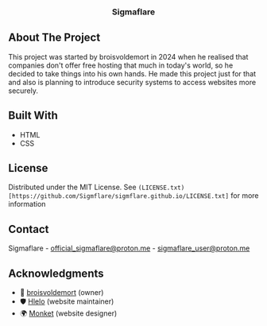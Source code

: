 <h3 align="center">Sigmaflare</h3>

## About The Project

This project was started by broisvoldemort in 2024 when he realised that companies don't offer free hosting that much in today's world, so he decided to take things into his own hands. He made this project just for that and also is planning to introduce security systems to access websites more securely.

## Built With

* HTML
* CSS

## License

Distributed under the MIT License. See `(LICENSE.txt)[https://github.com/Sigmflare/sigmflare.github.io/LICENSE.txt]` for more information

## Contact
Sigmaflare - official_sigmaflare@proton.me - sigmaflare_user@proton.me

## Acknowledgments

* 👑 [broisvoldemort](https://github.com/broisvoldemort) (owner)
* 🛡️ [Hlelo](https://github.com/hlelo101) (website maintainer)
* 🌍 [Monket](https://github.com/Splurge999) (website designer)
